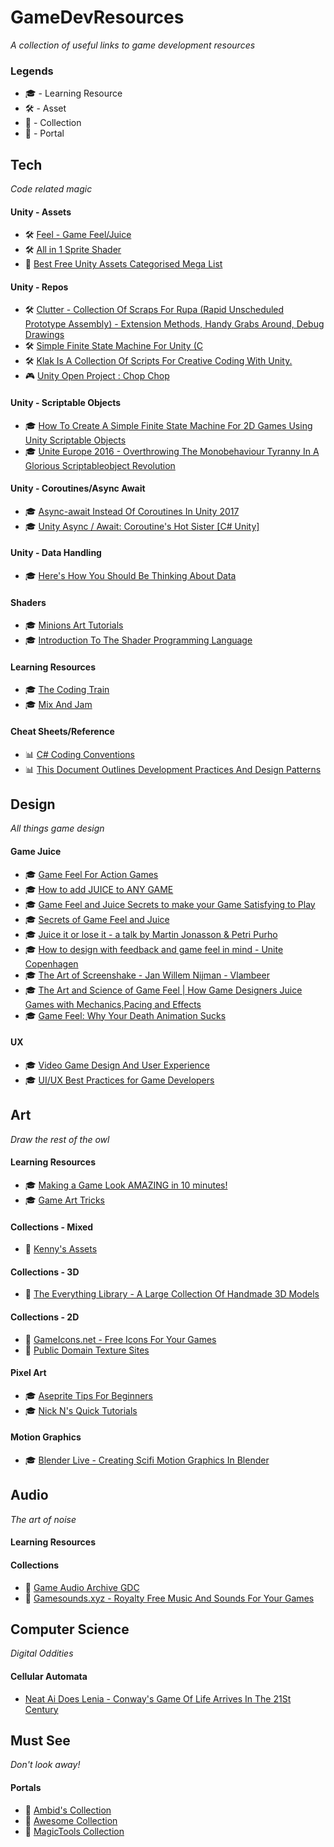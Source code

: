 # GameDevResources
_A collection of useful links to game development resources_

### Legends

- :mortar_board: - Learning Resource
- :hammer_and_wrench: - Asset
- :file_folder: - Collection
- :trident: - Portal

## Tech
_Code related magic_

#### Unity - Assets
* 🛠️ [Feel - Game Feel/Juice](https://assetstore.unity.com/packages/tools/particles-effects/feel-183370)
* 🛠️ [All in 1 Sprite Shader](https://assetstore.unity.com/packages/vfx/shaders/all-in-1-sprite-shader-156513)
* 🔱 [Best Free Unity Assets Categorised Mega List](https://www.procedural-worlds.com/blog/best-free-unity-assets-categorised-mega-list/)

#### Unity - Repos
* 🛠️ [Clutter - Collection Of Scraps For Rupa (Rapid Unscheduled Prototype Assembly) - Extension Methods, Handy Grabs Around, Debug Drawings](https://bitbucket.org/Taugeshtu/clutter/src/master/)
* 🛠️ [Simple Finite State Machine For Unity (C](https://github.com/thefuntastic/Unity3d-Finite-State-Machine)
* 🛠️ [Klak Is A Collection Of Scripts For Creative Coding With Unity.](https://github.com/keijiro/Klak)
* 🎮 [Unity Open Project : Chop Chop](https://github.com/UnityTechnologies/open-project-1)

#### Unity - Scriptable Objects
* 🎓 [How To Create A Simple Finite State Machine For 2D Games Using Unity Scriptable Objects ](https://www.leangroup.com/blog/how-to-create-a-simple-finite-state-machine-for-2d-games-using-unity-scriptable-objects)
* 🎓 [Unite Europe 2016 - Overthrowing The Monobehaviour Tyranny In A Glorious Scriptableobject Revolution](https://www.youtube.com/watch?v=VBA1QCoEAX4)

#### Unity - Coroutines/Async Await
* 🎓 [Async-await Instead Of Coroutines In Unity 2017](http://www.stevevermeulen.com/index.php/2017/09/using-async-await-in-unity3d-2017/)
* 🎓 [Unity Async / Await: Coroutine's Hot Sister [C# Unity]](https://www.youtube.com/watch?v=WY-mk-ZGAq8)

#### Unity - Data Handling
* 🎓 [Here's How You Should Be Thinking About Data](https://www.youtube.com/watch?v=KH_rXIJlMKU)

#### Shaders
* :mortar_board: [Minions Art Tutorials](https://minionsart.github.io/tutorials/)
* 🎓 [Introduction To The Shader Programming Language](https://learn.jettelly.com/course/unity-shader-bible/usb-chapter-1/preface/)

#### Learning Resources
* 🎓 [The Coding Train](https://www.youtube.com/c/TheCodingTrain/featured)
* 🎓 [Mix And Jam](https://www.youtube.com/channel/UCLyVUwlB_Hahir_VsKkGPIA)

#### Cheat Sheets/Reference
* 📊 [C# Coding Conventions](https://docs.microsoft.com/en-us/dotnet/csharp/fundamentals/coding-style/coding-conventions)
* 📊 [This Document Outlines Development Practices And Design Patterns](https://github.com/tinylabproductions/knowledgebase/wiki)

## Design
_All things game design_

#### Game Juice
* :mortar_board: [Game Feel For Action Games](https://www.youtube.com/watch?v=UsGuN69g2NI)
* :mortar_board: [How to add JUICE to ANY GAME](https://www.youtube.com/watch?v=-dJnsZrykb0)
* :mortar_board: [Game Feel and Juice Secrets to make your Game Satisfying to Play](https://www.youtube.com/watch?v=9RwBwLtq2LQ)
* :mortar_board: [Secrets of Game Feel and Juice](https://www.youtube.com/watch?v=216_5nu4aVQ)
* :mortar_board: [Juice it or lose it - a talk by Martin Jonasson & Petri Purho](https://www.youtube.com/watch?v=Fy0aCDmgnxg)
* :mortar_board: [How to design with feedback and game feel in mind - Unite Copenhagen](https://www.youtube.com/watch?v=yCKI9T3sSv0)
* :mortar_board: [The Art of Screenshake - Jan Willem Nijman - Vlambeer](https://www.youtube.com/watch?v=SkgkIXZ_13Y)
* :mortar_board: [The Art and Science of Game Feel | How Game Designers Juice Games with Mechanics,Pacing and Effects](https://www.youtube.com/watch?v=EDElfx2qo_M)
* :mortar_board: [Game Feel: Why Your Death Animation Sucks](https://www.youtube.com/watch?v=pmSAG51BybY)

#### UX
* :mortar_board: [Video Game Design And User Experience](https://www.youtube.com/watch?v=1mTI1rjQiOE)
* :mortar_board: [UI/UX Best Practices for Game Developers](https://youtube.com/playlist?list=PLzOZD569v5GvOJV4TM_5tNwejljkBACaS)

## Art
_Draw the rest of the owl_

#### Learning Resources
* :mortar_board: [Making a Game Look AMAZING in 10 minutes!](https://www.youtube.com/watch?v=eDiRnWhqqIY)
* :mortar_board: [Game Art Tricks](http://simonschreibt.de/game-art-tricks/)

#### Collections - Mixed
* :file_folder: [Kenny's Assets](https://kenney.nl/assets)

#### Collections - 3D
* :file_folder: [The Everything Library - A Large Collection Of Handmade 3D Models](https://www.davidoreilly.com/library)

#### Collections - 2D
* :file_folder: [GameIcons.net - Free Icons For Your Games](https://game-icons.net/)
* :file_folder: [Public Domain Texture Sites](https://docs.google.com/spreadsheets/d/1i8vLBtMDIwJYrpFycgAHBZV1quqaTh7iZB9vvbCohJs/editid=0)

#### Pixel Art
* :mortar_board: [Aseprite Tips For Beginners](https://twitter.com/Nootall_/status/1435600476666482689)
* :mortar_board: [Nick N's Quick Tutorials](https://www.patreon.com/NickNuttall)

#### Motion Graphics
* 🎓 [Blender Live - Creating Scifi Motion Graphics In Blender](https://www.youtube.com/watch?v=XGk7lpYSUI8)

## Audio
_The art of noise_

#### Learning Resources

#### Collections
* :file_folder: [Game Audio Archive GDC](http://sonniss.com/gameaudiogdc)
* 📁 [Gamesounds.xyz - Royalty Free Music And Sounds For Your Games](https://gamesounds.xyz/)

## Computer Science
_Digital Oddities_

#### Cellular Automata
* [Neat Ai Does Lenia - Conway's Game Of Life Arrives In The 21St Century](https://www.youtube.com/watch?v=7-97RhAZhXI)


## Must See
_Don't look away!_

#### Portals
* :trident: [Ambid's Collection](https://github.com/ambid17/Unity-Articles)
* :trident: [Awesome Collection](https://github.com/sindresorhus/awesome)
* :trident: [MagicTools Collection](https://github.com/ellisonleao/magictools)
